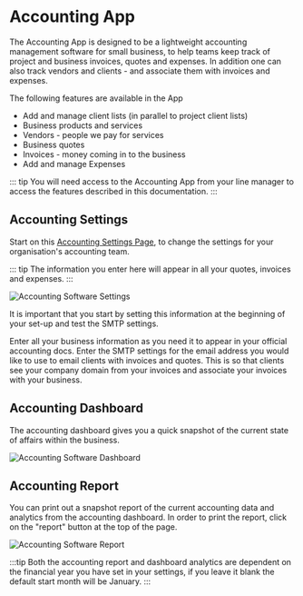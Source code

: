 # Accounting App

The Accounting App is designed to be a lightweight accounting management software for small business, to help teams keep track of project and business invoices, quotes and expenses. In addition one can also track vendors and clients - and associate them with invoices and expenses.

The following features are available in the App
* Add and manage client lists (in parallel to project client lists)
* Business products and services
* Vendors - people we pay for services
* Business quotes
* Invoices - money coming in to the business
* Add and manage Expenses

::: tip
You will need access to the Accounting App from your line manager to access the features described in this documentation.
:::

## Accounting Settings

Start on this [Accounting Settings Page](https://skhokho.io/accounting/company-settings), to change the settings for your organisation's accounting team.

::: tip
The information you enter here will appear in all your quotes, invoices and expenses.
:::

![Accounting Software Settings](/img/accounting_software_settings_page.png)


It is important that you start by setting this information at the beginning of your set-up and test the SMTP settings.

Enter all your business information as you need it to appear in your official accounting docs. Enter the SMTP settings for the email address you would like to use to email clients with invoices and quotes.
This is so that clients see your company domain from your invoices and associate your invoices with your business.

## Accounting Dashboard

The accounting dashboard gives you a quick snapshot of the current state of affairs within the business.

![Accounting Software Dashboard](/img/accounting_software_dashboard.png)

## Accounting Report

You can print out a snapshot report of the current accounting data and analytics from the accounting dashboard. In order to print the report, click on the "report" button at the top of the page.

![Accounting Software Report](/img/accounting_software_report.png)

:::tip
Both the accounting report and dashboard analytics are dependent on the financial year you have set in your settings, if you leave it blank the default start month will be January. 
:::
